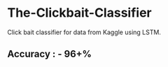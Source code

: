 # The-Clickbait-Classifier
Click bait classifier for data from Kaggle using LSTM.

## Accuracy : - 96+%
